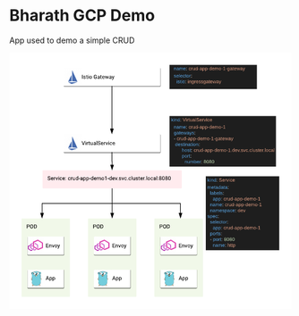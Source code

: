 Bharath GCP Demo
=========================
App used to demo a simple CRUD

![Architecture Diagram](bharath-arch.png)